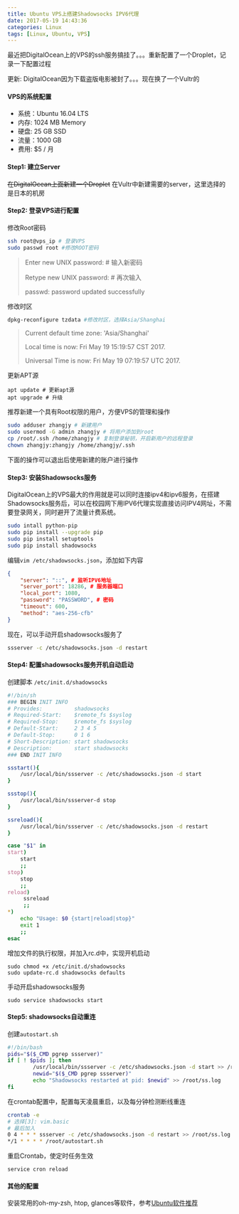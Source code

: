 ```yaml
---
title: Ubuntu VPS上搭建Shadowsocks IPV6代理
date: 2017-05-19 14:43:36
categories: Linux
tags: [Linux, Ubuntu, VPS]
---
```


最近把DigitalOcean上的VPS的ssh服务搞挂了。。。重新配置了一个Droplet，记录一下配置过程

更新: DigitalOcean因为下载盗版电影被封了。。。现在换了一个Vultr的

<!-- more -->

#### VPS的系统配置

+ 系统：Ubuntu 16.04 LTS
+ 内存: 1024 MB Memory
+ 硬盘: 25 GB SSD
+ 流量：1000 GB
+ 费用: $5 / 月

#### Step1: 建立Server

~~在DigitalOcean上面新建一个Droplet~~
在Vultr中新建需要的server，这里选择的是日本的机房

#### Step2: 登录VPS进行配置

修改Root密码

```bash
ssh root@vps_ip # 登录VPS
sudo passwd root #修改ROOT密码
```

> Enter new UNIX password: # 输入新密码
> 
> Retype new UNIX password: # 再次输入
> 
> passwd: password updated successfully

修改时区

```bash
dpkg-reconfigure tzdata #修改时区，选择Asia/Shanghai
```

> Current default time zone: 'Asia/Shanghai'
> 
> Local time is now:      Fri May 19 15:19:57 CST 2017.
> 
> Universal Time is now:  Fri May 19 07:19:57 UTC 2017.

更新APT源

```
apt update # 更新apt源
apt upgrade # 升级
```

推荐新建一个具有Root权限的用户，方便VPS的管理和操作

```bash
sudo adduser zhangjy # 新建用户
sudo usermod -G admin zhangjy # 将用户添加到root
cp /root/.ssh /home/zhangjy # 复制登录秘钥，开启新用户的远程登录
chown zhangjy:zhangjy /home/zhangjy/.ssh
```

下面的操作可以退出后使用新建的账户进行操作

#### Step3: 安装Shadowsocks服务

DigitalOcean上的VPS最大的作用就是可以同时连接ipv4和ipv6服务，在搭建Shadowsocks服务后，可以在校园网下用IPV6代理实现直接访问IPV4网址，不需要登录网关，同时避开了流量计费系统。

```bash
sudo intall python-pip
sudo pip install --upgrade pip
sudo pip install setuptools
sudo pip install shadowsocks
```

编辑`vim /etc/shadowsocks.json`，添加如下内容

```json
{
    "server": "::", # 监听IPV6地址
    "server_port": 18286, # 服务器端口
    "local_port": 1080,
    "password": "PASSWORD", # 密码
    "timeout": 600,
    "method": "aes-256-cfb"
}
```

现在，可以手动开启shadowsocks服务了

```bash
ssserver -c /etc/shadowsocks.json -d restart
```

#### Step4: 配置shadowsocks服务开机自动启动

创建脚本 `/etc/init.d/shadowsocks`

```bash
#!/bin/sh
### BEGIN INIT INFO
# Provides:          shadowsocks
# Required-Start:    $remote_fs $syslog
# Required-Stop:     $remote_fs $syslog
# Default-Start:     2 3 4 5
# Default-Stop:      0 1 6
# Short-Description: start shadowsocks 
# Description:       start shadowsocks
### END INIT INFO

ssstart(){
    /usr/local/bin/ssserver -c /etc/shadowsocks.json -d start
}

ssstop(){
    /usr/local/bin/ssserver-d stop
}

ssreload(){
    /usr/local/bin/ssserver -c /etc/shadowsocks.json -d restart
}

case "$1" in
start)
    start
    ;;
stop)
    stop
    ;;
reload)
     ssreload
     ;;
*)
    echo "Usage: $0 {start|reload|stop}"
    exit 1
    ;;
esac
```

增加文件的执行权限，并加入rc.d中，实现开机启动

```
sudo chmod +x /etc/init.d/shadowsocks
sudo update-rc.d shadowsocks defaults
```

手动开启shadowsocks服务

```
sudo service shadowsocks start
```

#### Step5: shadowsocks自动重连

创建`autostart.sh`

```bash
#!/bin/bash
pids="$($_CMD pgrep ssserver)"
if [ ! $pids ]; then
        /usr/local/bin/ssserver -c /etc/shadowsocks.json -d start >> /root/ss.log
        newid="$($_CMD pgrep ssserver)"
        echo "Shadowsocks restarted at pid: $newid" >> /root/ss.log
fi
```

在crontab配置中，配置每天凌晨重启，以及每分钟检测断线重连

```bash
crontab -e 
# 选择[3]: vim.basic
# 最后加入
0 4 * * * ssserver -c /etc/shadowsocks.json -d restart >> /root/ss.log
*/1 * * * * /root/autostart.sh
```

重启Crontab，使定时任务生效

```
service cron reload 
```

#### 其他的配置

安装常用的oh-my-zsh, htop, glances等软件，参考[Ubuntu软件推荐](https://kevinzjy.github.io/2017/05/13/Ubuntu-softwares/)

